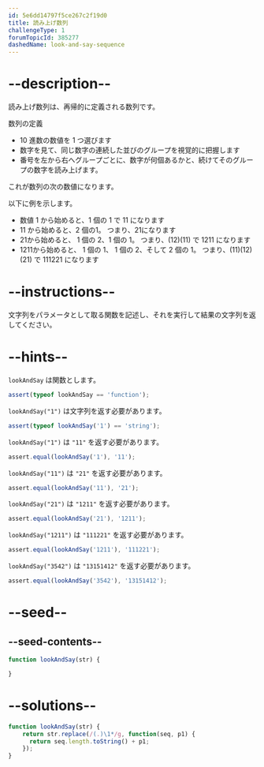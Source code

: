 ```yaml
---
id: 5e6dd14797f5ce267c2f19d0
title: 読み上げ数列
challengeType: 1
forumTopicId: 385277
dashedName: look-and-say-sequence
---
```


# --description--

読み上げ数列は、再帰的に定義される数列です。

数列の定義

<ul><li>10 進数の数値を 1 つ選びます</li>
<li>数字を<span>見て</span>、同じ数字の連続した並びのグループを視覚的に把握します</li>
<li>番号を左から右へグループごとに、数字が何個あるかと、続けてそのグループの数字を<span>読み上げ</span>ます。</li></ul><span> これが数列の次の数値になります。</span>

以下に例を示します。

<ul><li>数値 1 から始めると、<span>1</span> 個の 1 で 11 になります</li>
<li>11 から始めると、<span>2</span> 個の1。 つまり、21になります</li>
<li>21から始めると、 <span>1</span> 個の 2、<span>1</span> 個の 1。 つまり、(12)(11) で 1211 になります</li>
<li>1211から始めると、 <span>1</span> 個の 1、 <span>1</span> 個の 2、そして <span>2</span> 個の 1。 つまり、(11)(12)(21) で 111221 になります</li></ul>

# --instructions--

文字列をパラメータとして取る関数を記述し、それを実行して結果の文字列を返してください。

# --hints--

`lookAndSay` は関数とします。

```js
assert(typeof lookAndSay == 'function');
```

`lookAndSay("1")` は文字列を返す必要があります。

```js
assert(typeof lookAndSay('1') == 'string');
```

`lookAndSay("1")` は `"11"` を返す必要があります。

```js
assert.equal(lookAndSay('1'), '11');
```

`lookAndSay("11")` は `"21"` を返す必要があります。

```js
assert.equal(lookAndSay('11'), '21');
```

`lookAndSay("21")` は `"1211"` を返す必要があります。

```js
assert.equal(lookAndSay('21'), '1211');
```

`lookAndSay("1211")` は `"111221"` を返す必要があります。

```js
assert.equal(lookAndSay('1211'), '111221');
```

`lookAndSay("3542")` は `"13151412"` を返す必要があります。

```js
assert.equal(lookAndSay('3542'), '13151412');
```

# --seed--

## --seed-contents--

```js
function lookAndSay(str) {

}
```

# --solutions--

```js
function lookAndSay(str) {
    return str.replace(/(.)\1*/g, function(seq, p1) {
      return seq.length.toString() + p1;
    });
}
```
